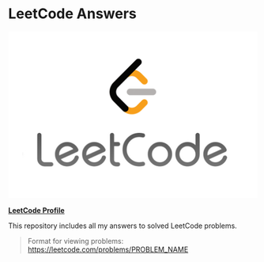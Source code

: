 # LeetCode Answers

<a href="https://leetcode.com/arthurlewis/">
    <img src="./thumbnail.png" />
</a>

**[LeetCode Profile](https://leetcode.com/arthurlewis/)**

This repository includes all my answers to solved LeetCode problems.

> Format for viewing problems: https://leetcode.com/problems/PROBLEM_NAME